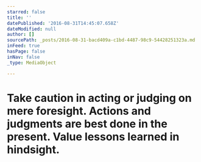 ```yaml
---
starred: false
title: ''
datePublished: '2016-08-31T14:45:07.658Z'
dateModified: null
author: []
sourcePath: _posts/2016-08-31-bacd409a-c1bd-4487-98c9-54428251323a.md
inFeed: true
hasPage: false
inNav: false
_type: MediaObject

---
```

# Take caution in acting or judging on mere foresight. Actions and judgments are best done in the present. Value lessons learned in hindsight.